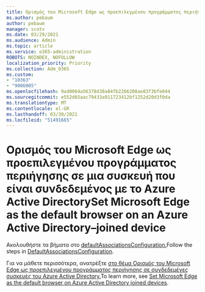 ```yaml
---
title: Ορισμός του Microsoft Edge ως προεπιλεγμένου προγράμματος περιήγησης σε μια συσκευή που είναι συνδεδεμένος με το Azure Active Directory
ms.author: pebaum
author: pebaum
manager: scotv
ms.date: 03/29/2021
ms.audience: Admin
ms.topic: article
ms.service: o365-administration
ROBOTS: NOINDEX, NOFOLLOW
localization_priority: Priority
ms.collection: Adm_O365
ms.custom:
- "10363"
- "9006005"
ms.openlocfilehash: 9ad0064a56378d30a84fb2266208ae83f3bfe044
ms.sourcegitcommit: e552d65aac79433a911723412bf1252d20d3f0da
ms.translationtype: MT
ms.contentlocale: el-GR
ms.lasthandoff: 03/30/2021
ms.locfileid: "51491665"
---
```

# <a name="set-microsoft-edge-as-the-default-browser-on-an-azure-active-directoryjoined-device"></a><span data-ttu-id="a3581-102">Ορισμός του Microsoft Edge ως προεπιλεγμένου προγράμματος περιήγησης σε μια συσκευή που είναι συνδεδεμένος με το Azure Active Directory</span><span class="sxs-lookup"><span data-stu-id="a3581-102">Set Microsoft Edge as the default browser on an Azure Active Directory–joined device</span></span>

<span data-ttu-id="a3581-103">Ακολουθήστε τα βήματα στο [defaultAssociationsConfiguration.](https://go.microsoft.com/fwlink/?linkid=2132650)</span><span class="sxs-lookup"><span data-stu-id="a3581-103">Follow the steps in [DefaultAssociationsConfiguration](https://go.microsoft.com/fwlink/?linkid=2132650).</span></span>

<span data-ttu-id="a3581-104">Για να μάθετε περισσότερα, ανατρέξτε [στο θέμα Ορισμός του Microsoft Edge ως προεπιλεγμένου προγράμματος περιήγησης σε συνδεδεμένες συσκευές του Azure Active Directory.](https://go.microsoft.com/fwlink/?linkid=2132440)</span><span class="sxs-lookup"><span data-stu-id="a3581-104">To learn more, see [Set Microsoft Edge as the default browser on Azure Active Directory joined devices](https://go.microsoft.com/fwlink/?linkid=2132440).</span></span>
